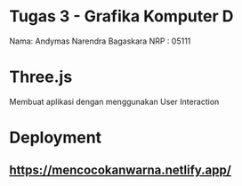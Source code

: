 # Tugas 3 - Grafika Komputer D
Nama: Andymas Narendra Bagaskara
NRP : 05111

# Three.js
Membuat aplikasi dengan menggunakan User Interaction


# Deployment
## https://mencocokanwarna.netlify.app/
